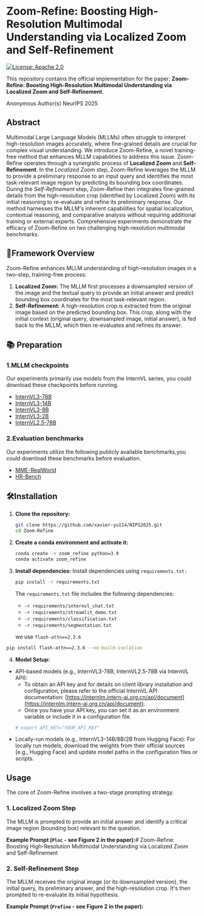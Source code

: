 # Zoom-Refine: Boosting High-Resolution Multimodal Understanding via Localized Zoom and Self-Refinement

[![License: Apache 2.0](https://img.shields.io/badge/License-Apache_2.0-blue.svg)](https://opensource.org/licenses/Apache-2.0) 

This repository contains the official implementation for the paper: **Zoom-Refine: Boosting High-Resolution Multimodal Understanding via Localized Zoom and Self-Refinement**.

Anonymous Author(s)
NeurIPS 2025 

## Abstract

Multimodal Large Language Models (MLLMs) often struggle to interpret high-resolution images accurately, where fine-grained details are crucial for complex visual understanding. We introduce Zoom-Refine, a novel training-free method that enhances MLLM capabilities to address this issue. Zoom-Refine operates through a synergistic process of **Localized Zoom** and **Self-Refinement**. In the *Localized Zoom* step, Zoom-Refine leverages the MLLM to provide a preliminary response to an input query and identifies the most task-relevant image region by predicting its bounding box coordinates. During the *Self-Refinement* step, Zoom-Refine then integrates fine-grained details from the high-resolution crop (identified by Localized Zoom) with its initial reasoning to re-evaluate and refine its preliminary response. Our method harnesses the MLLM's inherent capabilities for spatial localization, contextual reasoning, and comparative analysis without requiring additional training or external experts. Comprehensive experiments demonstrate the efficacy of Zoom-Refine on two challenging high-resolution multimodal benchmarks.

## 👀Framework Overview

Zoom-Refine enhances MLLM understanding of high-resolution images in a two-step, training-free process:

1.  **Localized Zoom:** The MLLM first processes a downsampled version of the image and the textual query to provide an initial answer and predict bounding box coordinates for the most task-relevant region.
2.  **Self-Refinement:** A high-resolution crop is extracted from the original image based on the predicted bounding box. This crop, along with the initial context (original query, downsampled image, initial answer), is fed back to the MLLM, which then re-evaluates and refines its answer.


## 📚 Preparation
### 1.MLLM checkpoints
Our experiments primarily use models from the InternVL series, you could download these checkpoints before running.
* [InternVL3-78B](https://huggingface.co/OpenGVLab/InternVL3-78B)
* [InternVL3-14B](https://huggingface.co/OpenGVLab/InternVL3-14B)
* [InternVL3-8B](https://huggingface.co/OpenGVLab/InternVL3-8B)
* [InternVL3-2B](https://huggingface.co/OpenGVLab/InternVL3-2B)
* [InternVL2.5-78B](https://huggingface.co/OpenGVLab/InternVL2_5-78B)

### 2.Evaluation benchmarks
Our experiments utilize the following publicly available benchmarks,you could download these benchmarks before evaluation.
* [MME-RealWorld](https://huggingface.co/datasets/yifanzhang114/MME-RealWorld)
* [HR-Bench](https://huggingface.co/datasets/DreamMr/HR-Bench)

## 🛠️Installation

1.  **Clone the repository:**
    ```bash
    git clone https://github.com/xavier-yu114/NIPS2025.git
    cd Zoom-Refine
    ```

2.  **Create a conda environment and activate it:**
    ```bash
    conda create -n zoom_refine python=3.9 
    conda activate zoom_refine
    ```

3.  **Install dependencies:**
    Install dependencies using `requirements.txt:`
    ```bash
    pip install -r requirements.txt
    ```
    The `requirements.txt` file includes the following dependencies:
    - `-r requirements/internvl_chat.txt`
    - `-r requirements/streamlit_demo.txt`
    - `-r requirements/classification.txt`
    - `-r requirements/segmentation.txt`

    we use  `flash-attn==2.3.6`

  ```bash
  pip install flash-attn==2.3.6 --no-build-isolation
  ```

4.  **Model Setup:**    
*   API-based models (e.g., InternVL3-78B, InternVL2.5-78B via InternVL API):
    *   To obtain an API key and for details on client library installation and configuration, please refer to the official InternVL API documentation: [https://internlm.intern-ai.org.cn/api/document](https://internlm.intern-ai.org.cn/api/document).
    *   Once you have your API key, you can set it as an environment variable or include it in a configuration file.
      ```bash
      # export API_KEY="YOUR_API_KEY"
      ```
*   Locally-run models (e.g., InternVL3-14B/8B/2B from Hugging Face):
    For locally run models, download the weights from their official sources (e.g., Hugging Face) and update model paths in the configuration files or scripts.

## Usage

The core of Zoom-Refine involves a two-stage prompting strategy.

### 1. Localized Zoom Step

The MLLM is prompted to provide an initial answer and identify a critical image region (bounding box) relevant to the question.

**Example Prompt (`Ploc` - see Figure 2 in the paper):**# Zoom-Refine: Boosting High-Resolution Multimodal Understanding via Localized Zoom and Self-Refinement

### 2. Self-Refinement Step

The MLLM receives the original image (or its downsampled version), the initial query, its preliminary answer, and the high-resolution crop. It's then prompted to re-evaluate its initial hypothesis.

**Example Prompt (`Prefine` - see Figure 2 in the paper):**
